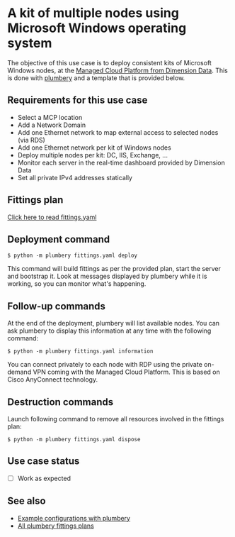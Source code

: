 # A kit of multiple nodes using Microsoft Windows operating system

The objective of this use case is to deploy consistent kits of Microsoft Windows nodes, at the [Managed Cloud Platform from Dimension Data](http://cloud.dimensiondata.com/eu/en/).
This is done with [plumbery](https://developer.dimensiondata.com/display/PLUM/Plumbery) and a template that is provided below.

## Requirements for this use case

* Select a MCP location
* Add a Network Domain
* Add one Ethernet network to map external access to selected nodes (via RDS)
* Add one Ethernet network per kit of Windows nodes
* Deploy multiple nodes per kit: DC, IIS, Exchange, ...
* Monitor each server in the real-time dashboard provided by Dimension Data
* Set all private IPv4 addresses statically

## Fittings plan

[Click here to read fittings.yaml](fittings.yaml)

## Deployment command

    $ python -m plumbery fittings.yaml deploy

This command will build fittings as per the provided plan, start the server
and bootstrap it. Look at messages displayed by plumbery while it is
working, so you can monitor what's happening.

## Follow-up commands

At the end of the deployment, plumbery will list available nodes. You can ask plumbery to display this information
at any time with the following command:

    $ python -m plumbery fittings.yaml information

You can connect privately to each node with RDP using the private on-demand VPN coming with the Managed Cloud Platform.
This is based on Cisco AnyConnect technology.

## Destruction commands

Launch following command to remove all resources involved in the fittings plan:

    $ python -m plumbery fittings.yaml dispose

## Use case status

- [ ] Work as expected

## See also

- [Example configurations with plumbery](../)
- [All plumbery fittings plans](../../)

